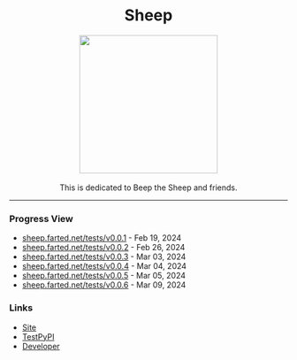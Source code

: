<h1 align="center">Sheep</h1>
<p align="center">
  <img style="width:250px" src="https://github.com/AtlasL1/Sheep/assets/121162287/d3fa2b6e-8092-47ed-a8d9-5b72a26c8fbe"><br><br>
  This is dedicated to Beep the Sheep and friends.
</p>

___

### Progress View
- [sheep.farted.net/tests/v0.0.1](https://atlasl1.github.io/Sheep/tests/v0.0.1/) - Feb 19, 2024
- [sheep.farted.net/tests/v0.0.2](https://atlasl1.github.io/Sheep/tests/v0.0.2/) - Feb 26, 2024
- [sheep.farted.net/tests/v0.0.3](https://atlasl1.github.io/Sheep/tests/v0.0.3/) - Mar 03, 2024
- [sheep.farted.net/tests/v0.0.4](https://atlasl1.github.io/Sheep/tests/v0.0.4/) - Mar 04, 2024
- [sheep.farted.net/tests/v0.0.5](https://atlasl1.github.io/Sheep/tests/v0.0.5/) - Mar 05, 2024
- [sheep.farted.net/tests/v0.0.6](https://atlasl1.github.io/Sheep/tests/v0.0.6) - Mar 09, 2024

### Links
- [Site](https://sheep.farted.net)
- [TestPyPI](https://test.pypi.org/project/Sheep/)
- [Developer](https://atlas.is-not-a.dev)
